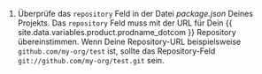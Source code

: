 1. Überprüfe das `repository` Feld in der Datei *package.json* Deines Projekts. Das `repository` Feld muss mit der URL für Dein {{ site.data.variables.product.prodname_dotcom }} Repository übereinstimmen. Wenn Deine Repository-URL beispielsweise `github.com/my-org/test` ist, sollte das Repository-Feld `git://github.com/my-org/test.git` sein.
